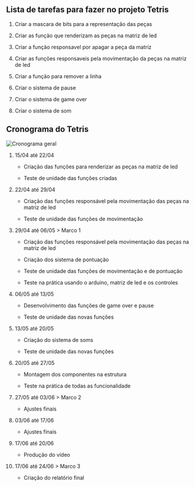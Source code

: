 ## Lista de tarefas para fazer no projeto Tetris

1. Criar a mascara de bits para a representação das peças 

2. Criar as função que renderizam as peças na matriz de led

3. Criar a função responsavel por apagar a peça da matriz

4. Criar as funções responsaveis pela movimentação da peças na matriz de led

5. Criar a função para  remover a linha 

6. Criar o sistema de pause

7. Criar o sistema de game over

8. Criar o sistema de som

## Cronograma do Tetris

![Cronograma geral](cronograma_geral.png)

1. 15/04 até 22/04
   
   - Criação das funções para renderizar as peças na matriz de led
   
   - Teste de unidade das funções criadas

2. 22/04 até 29/04
   
   - Criação das funções responsável pela movimentação das peças na matriz de led
   
   - Teste de unidade das funções de movimentação

3. 29/04 até 06/05 > Marco 1
   
   - Criação das funções responsável pela movimentação das peças na matriz de led
   
   - Criação dos sistema de pontuação
   
   - Teste de unidade das funções de movimentação e de pontuação
   
   - Teste na prática usando o arduino, matriz de led e os controles

4. 06/05 até 13/05
   
   - Desenvolvimento das funções de game over e pause
   
   - Teste de unidade das novas funções

5. 13/05 até 20/05
   
   - Criação do sistema de soms
   
   - Teste de unidade das novas funções

6. 20/05 até 27/05
   
   - Montagem dos componentes na estrutura
   
   - Teste na prática de todas as funcionalidade

7. 27/05 até 03/06 > Marco 2
   
   - Ajustes finais

8. 03/06 até 17/06 
   
   - Ajustes finais

9. 17/06 até 20/06
   
   - Produção do vídeo

10. 17/06 até 24/06 > Marco 3
    
    - Criação do relatório final
